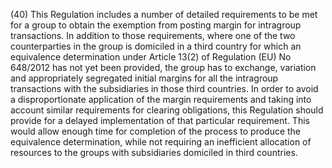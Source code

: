 (40) This Regulation includes a number of detailed requirements to be met for a group to obtain the exemption from posting margin for intragroup transactions. In addition to those requirements, where one of the two counterparties in the group is domiciled in a third country for which an equivalence determination under Article 13(2) of Regulation (EU) No 648/2012 has not yet been provided, the group has to exchange, variation and appropriately segregated initial margins for all the intragroup transactions with the subsidiaries in those third countries. In order to avoid a disproportionate application of the margin requirements and taking into account similar requirements for clearing obligations, this Regulation should provide for a delayed implementation of that particular requirement. This would allow enough time for completion of the process to produce the equivalence determination, while not requiring an inefficient allocation of resources to the groups with subsidiaries domiciled in third countries.